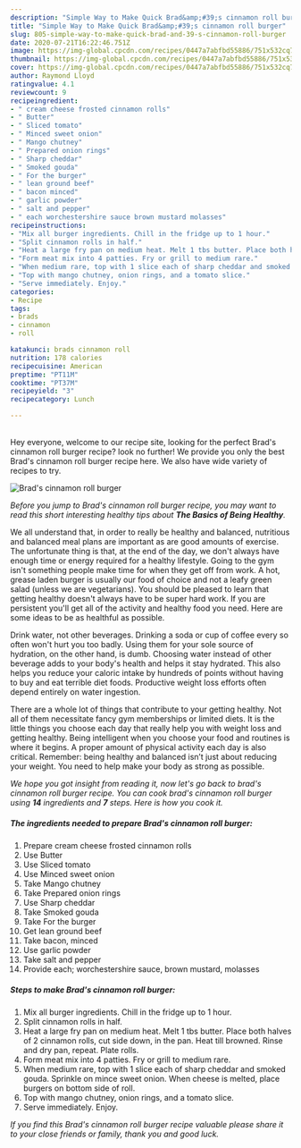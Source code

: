 ```yaml
---
description: "Simple Way to Make Quick Brad&amp;#39;s cinnamon roll burger"
title: "Simple Way to Make Quick Brad&amp;#39;s cinnamon roll burger"
slug: 805-simple-way-to-make-quick-brad-and-39-s-cinnamon-roll-burger
date: 2020-07-21T16:22:46.751Z
image: https://img-global.cpcdn.com/recipes/0447a7abfbd55886/751x532cq70/brads-cinnamon-roll-burger-recipe-main-photo.jpg
thumbnail: https://img-global.cpcdn.com/recipes/0447a7abfbd55886/751x532cq70/brads-cinnamon-roll-burger-recipe-main-photo.jpg
cover: https://img-global.cpcdn.com/recipes/0447a7abfbd55886/751x532cq70/brads-cinnamon-roll-burger-recipe-main-photo.jpg
author: Raymond Lloyd
ratingvalue: 4.1
reviewcount: 9
recipeingredient:
- " cream cheese frosted cinnamon rolls"
- " Butter"
- " Sliced tomato"
- " Minced sweet onion"
- " Mango chutney"
- " Prepared onion rings"
- " Sharp cheddar"
- " Smoked gouda"
- " For the burger"
- " lean ground beef"
- " bacon minced"
- " garlic powder"
- " salt and pepper"
- " each worchestershire sauce brown mustard molasses"
recipeinstructions:
- "Mix all burger ingredients. Chill in the fridge up to 1 hour."
- "Split cinnamon rolls in half."
- "Heat a large fry pan on medium heat. Melt 1 tbs butter. Place both halves of 2 cinnamon rolls, cut side down, in the pan. Heat till browned. Rinse and dry pan, repeat. Plate rolls."
- "Form meat mix into 4 patties. Fry or grill to medium rare."
- "When medium rare, top with 1 slice each of sharp cheddar and smoked gouda. Sprinkle on mince sweet onion. When cheese is melted, place burgers on bottom side of roll."
- "Top with mango chutney, onion rings, and a tomato slice."
- "Serve immediately. Enjoy."
categories:
- Recipe
tags:
- brads
- cinnamon
- roll

katakunci: brads cinnamon roll 
nutrition: 178 calories
recipecuisine: American
preptime: "PT11M"
cooktime: "PT37M"
recipeyield: "3"
recipecategory: Lunch

---
```

<br>
Hey everyone, welcome to our recipe site, looking for the perfect Brad&#39;s cinnamon roll burger recipe? look no further! We provide you only the best Brad&#39;s cinnamon roll burger recipe here. We also have wide variety of recipes to try.
<br>


![Brad&#39;s cinnamon roll burger](https://img-global.cpcdn.com/recipes/0447a7abfbd55886/751x532cq70/brads-cinnamon-roll-burger-recipe-main-photo.jpg)

<i>Before you jump to Brad&#39;s cinnamon roll burger recipe, you may want to read this short interesting healthy tips about <strong>The Basics of Being Healthy</strong>.</i>

We all understand that, in order to really be healthy and balanced, nutritious and balanced meal plans are important as are good amounts of exercise. The unfortunate thing is that, at the end of the day, we don't always have enough time or energy required for a healthy lifestyle. Going to the gym isn't something people make time for when they get off from work. A hot, grease laden burger is usually our food of choice and not a leafy green salad (unless we are vegetarians). You should be pleased to learn that getting healthy doesn't always have to be super hard work. If you are persistent you'll get all of the activity and healthy food you need. Here are some ideas to be as healthful as possible.

Drink water, not other beverages. Drinking a soda or cup of coffee every so often won't hurt you too badly. Using them for your sole source of hydration, on the other hand, is dumb. Choosing water instead of other beverage adds to your body's health and helps it stay hydrated. This also helps you reduce your caloric intake by hundreds of points without having to buy and eat terrible diet foods. Productive weight loss efforts often depend entirely on water ingestion.

There are a whole lot of things that contribute to your getting healthy. Not all of them necessitate fancy gym memberships or limited diets. It is the little things you choose each day that really help you with weight loss and getting healthy. Being intelligent when you choose your food and routines is where it begins. A proper amount of physical activity each day is also critical. Remember: being healthy and balanced isn’t just about reducing your weight. You need to help make your body as strong as possible. 


<i>We hope you got insight from reading it, now let's go back to brad&#39;s cinnamon roll burger recipe. You can cook brad&#39;s cinnamon roll burger using <strong>14</strong> ingredients and <strong>7</strong> steps. Here is how you cook it.
</i>

##### The ingredients needed to prepare Brad&#39;s cinnamon roll burger:

1. Prepare  cream cheese frosted cinnamon rolls
1. Use  Butter
1. Use  Sliced tomato
1. Use  Minced sweet onion
1. Take  Mango chutney
1. Take  Prepared onion rings
1. Use  Sharp cheddar
1. Take  Smoked gouda
1. Take  For the burger
1. Get  lean ground beef
1. Take  bacon, minced
1. Use  garlic powder
1. Take  salt and pepper
1. Provide  each; worchestershire sauce, brown mustard, molasses


##### Steps to make Brad&#39;s cinnamon roll burger:

1. Mix all burger ingredients. Chill in the fridge up to 1 hour.
1. Split cinnamon rolls in half.
1. Heat a large fry pan on medium heat. Melt 1 tbs butter. Place both halves of 2 cinnamon rolls, cut side down, in the pan. Heat till browned. Rinse and dry pan, repeat. Plate rolls.
1. Form meat mix into 4 patties. Fry or grill to medium rare.
1. When medium rare, top with 1 slice each of sharp cheddar and smoked gouda. Sprinkle on mince sweet onion. When cheese is melted, place burgers on bottom side of roll.
1. Top with mango chutney, onion rings, and a tomato slice.
1. Serve immediately. Enjoy.


<i>If you find this Brad&#39;s cinnamon roll burger recipe valuable please share it to your close friends or family, thank you and good luck.</i>
